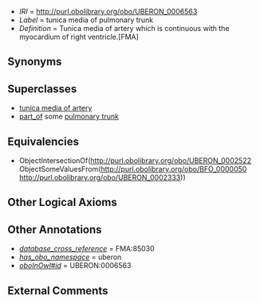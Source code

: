  * *IRI* = http://purl.obolibrary.org/obo/UBERON_0006563
 * *Label* = tunica media of pulmonary trunk
 * *Definition* = Tunica media of artery which is continuous with the myocardium of right ventricle.[FMA]

## Synonyms


## Superclasses

 * [tunica media of artery](../../UBERON/39/UBERON_0007239.md)
 * [part_of](../../BFO/50/BFO_0000050.md) some [pulmonary trunk](../../UBERON/33/UBERON_0002333.md)

## Equivalencies

 * ObjectIntersectionOf(<http://purl.obolibrary.org/obo/UBERON_0002522> ObjectSomeValuesFrom(<http://purl.obolibrary.org/obo/BFO_0000050> <http://purl.obolibrary.org/obo/UBERON_0002333>))

## Other Logical Axioms


## Other Annotations

 * *[database_cross_reference](../../ef/oboInOwl#hasDbXref.md)* = FMA:85030
 * *[has_obo_namespace](../../ce/oboInOwl#hasOBONamespace.md)* = uberon
 * *[oboInOwl#id](../../id/oboInOwl#id.md)* = UBERON:0006563

## External Comments

